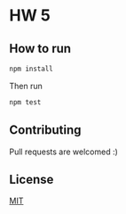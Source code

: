 # HW 5


## How to run

```bash
npm install
```

Then run

```bash
npm test
```


## Contributing
Pull requests are welcomed :)
## License
[MIT](https://choosealicense.com/licenses/mit/)